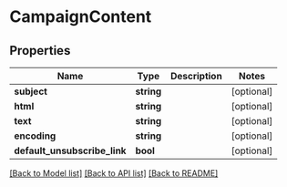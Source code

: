 # CampaignContent

## Properties
Name | Type | Description | Notes
------------ | ------------- | ------------- | -------------
**subject** | **string** |  | [optional] 
**html** | **string** |  | [optional] 
**text** | **string** |  | [optional] 
**encoding** | **string** |  | [optional] 
**default_unsubscribe_link** | **bool** |  | [optional] 

[[Back to Model list]](../../README.md#documentation-for-models) [[Back to API list]](../../README.md#documentation-for-api-endpoints) [[Back to README]](../../README.md)

